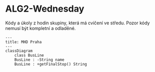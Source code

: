 # ALG2-Wednesday
Kódy a úkoly z hodin skupiny, která má cvičení ve středu. Pozor kódy nemusí být kompletní a odladěné.

``` mermaid
---
title: MHD Praha
---
classDiagram
    class BusLine
    BusLine : -String name
    BusLine : +getFinalStop() String
```   
 
